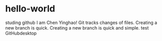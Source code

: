 # hello-world
studing github
I am Chen Yinghao!
Git tracks changes of files.
Creating a new branch is quick.
Creating a new branch is quick and simple.
test GitHubdesktop
